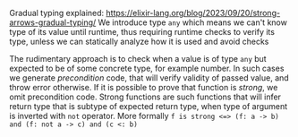 Gradual typing explained: https://elixir-lang.org/blog/2023/09/20/strong-arrows-gradual-typing/ 
We introduce type `any` which means we can't know type of its value until runtime, thus requiring runtime checks to verify its type, unless we can statically analyze how it is used and avoid checks

The rudimentary approach is to check when a value is of type `any` but expected to be of some concrete type, for example number. In such cases we generate *precondition* code, that will verify validity of passed value, and throw error otherwise.
If it is possible to prove that function is *strong*, we omit precondition code.
Strong functions are such functions that will infer return type that is subtype of expected return type, when type of argument is inverted with `not` operator. More formally `f is strong <=> (f: a -> b) and (f: not a -> c) and (c <: b)`
